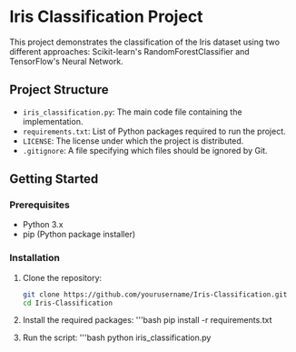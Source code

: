 # Iris Classification Project

This project demonstrates the classification of the Iris dataset using two different approaches: Scikit-learn's RandomForestClassifier and TensorFlow's Neural Network.

## Project Structure

- `iris_classification.py`: The main code file containing the implementation.
- `requirements.txt`: List of Python packages required to run the project.
- `LICENSE`: The license under which the project is distributed.
- `.gitignore`: A file specifying which files should be ignored by Git.

## Getting Started

### Prerequisites

- Python 3.x
- pip (Python package installer)

### Installation

1. Clone the repository:
   ```bash
   git clone https://github.com/yourusername/Iris-Classification.git
   cd Iris-Classification
2. Install the required packages:
   '''bash
   pip install -r requirements.txt

3. Run the script:
'''bash
python iris_classification.py
 
